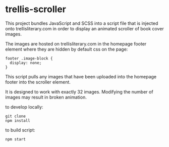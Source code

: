 # trellis-scroller

This project bundles JavaScript and SCSS into a script file that is injected onto trellisliterary.com in order to display an animated scroller of book cover images.

The images are hosted on trellisliterary.com in the homepage footer element where they are hidden by default css on the page:
```
footer .image-block {
  display: none;
}
```

This script pulls any images that have been uploaded into the homepage footer into the scroller element. 

It is designed to work with exactly 32 images. Modifying the number of images may result in broken animation.

to develop locally:
```
git clone
npm install
```

to build script:
```
npm start
```

